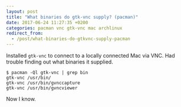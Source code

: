 ```yaml
---
layout: post
title: "What binaries do gtk-vnc supply? (pacman)"
date: 2017-06-24 11:27:35 +0200
categories: pacman vnc gtk-vnc mac archlinux
redirect_from:
  - /post/what-binaries-do-gtkvnc-supply-pacman
---
```


Installed `gtk-vnc` to connect to a locally connected Mac via VNC. Had trouble finding out what binaries it supplied.

    $ pacman -Ql gtk-vnc | grep bin
    gtk-vnc /usr/bin/
    gtk-vnc /usr/bin/gvnccapture
    gtk-vnc /usr/bin/gvncviewer

Now I know.
